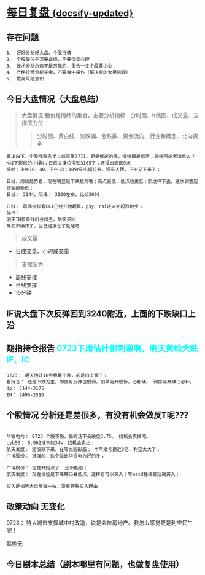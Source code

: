 # [每日复盘 <small>{docsify-updated}</small>](/README.md)




## 存在问题
```
1、 好好分析好大盘、个股行情
2、 个股破位千万要止损，不要侥幸心理
3、 技术分析永远不是万能的，重仓一支个股要小心
4、 严格按照分析买卖，不要盘中操作（解决卖的太早问题）
5、 提高风险意识 
```

## 今日大盘情况（大盘总结）
> 大盘情况 股价是情绪的集合，主要分析指标：分时图、K线图、成交量、支撑压力位
>> 分时图、黄白线、涨跌幅、涨跌数、资金流向、行业和概念、北向资金

```
黄上白下，个股涨跌各半；成交量7771，更是低迷的很，情绪很是低落；等外围或者消息么？
K线下影线的小绿K；日线支撑位得到3165了；还没出底部的K
分时：上午10：40、下午13：10分有小幅拉升，没有人跟，下午又下来了；
```
```
日线、周线趋势看，现在明显是下跌趋势哦；高点更低，低点也更低；照这样下去，这次调整应该会破新低；
日线： 3144、周线： 3100左右，比如3090

日线： 震荡指标看CCI已经开始超跌，psy、rsi还未到超跌地步；
操作：
明天IH多单找机会出去，后面买回
外汇不操作了，当已经爆仓了处理吧
```


> 成交量
- 日成交量、小时成交量

> 支撑压力
- 周线支撑
- 日线支撑
- 15分钟

## IF说大盘下次反弹回到3240附近，上面的下跌缺口上沿

## 期指持仓报告 <font color="#00ffff">0723下周估计很刺激啊，明天黄线大跌IF、IC</font>
    0723： 明天估计IH会稳着不跌，必是白上黄下；
    看持仓： 还是下跌为主，即使有反弹也很弱，如果高开很多，必补缺。 弱势高开缺口必补。
    dp： 3144-3175
    IH： 2496-2516

## 个股情况  分析还是差很多，有没有机会做反T呢???
```

华银电力： 0723 个股不强，强的话不会破位3.75。 找机会卖掉吧。
cyb50： 0.902成本的34w，找机会卖出；
航天发展： 还没跌下来，在等出圆形底； 半年报亏损近3亿，利空太大了；
广博股份： 挺强的，这个就比华银电力好的多；

广博股份： 也在开始涨了  还不能追；
航天发展： 现在价位是下峰筹码最低点，这样看可以买入；等macd柱线变短就买入；

买入是相等大盘反弹一波，没有特殊买入理由
```

## 政策动向  无变化
0723： 特大城市支撑城中村改造，说是会拉房地产。我怎么感觉更是利空民生呢！

其他无

## 今日剧本总结（剧本哪里有问题，也做复盘使用）
